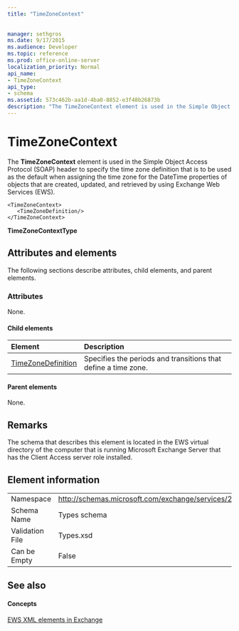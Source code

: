 ```yaml
---
title: "TimeZoneContext"
 
 
manager: sethgros
ms.date: 9/17/2015
ms.audience: Developer
ms.topic: reference
ms.prod: office-online-server
localization_priority: Normal
api_name:
- TimeZoneContext
api_type:
- schema
ms.assetid: 573c462b-aa1d-4ba0-8852-e3f48b26873b
description: "The TimeZoneContext element is used in the Simple Object Access Protocol (SOAP) header to specify the time zone definition that is to be used as the default when assigning the time zone for the DateTime properties of objects that are created, updated, and retrieved by using Exchange Web Services (EWS)."
---
```


# TimeZoneContext

The **TimeZoneContext** element is used in the Simple Object Access Protocol (SOAP) header to specify the time zone definition that is to be used as the default when assigning the time zone for the DateTime properties of objects that are created, updated, and retrieved by using Exchange Web Services (EWS). 
  
```
<TimeZoneContext>
   <TimeZoneDefinition/>
</TimeZoneContext>
```

 **TimeZoneContextType**
## Attributes and elements

The following sections describe attributes, child elements, and parent elements.
  
### Attributes

None.
  
#### Child elements

|**Element**|**Description**|
|:-----|:-----|
|[TimeZoneDefinition](timezonedefinition.md) <br/> |Specifies the periods and transitions that define a time zone.  <br/> |
   
#### Parent elements

None.
  
## Remarks

The schema that describes this element is located in the EWS virtual directory of the computer that is running Microsoft Exchange Server that has the Client Access server role installed.
  
## Element information

|||
|:-----|:-----|
|Namespace  <br/> |http://schemas.microsoft.com/exchange/services/2006/types  <br/> |
|Schema Name  <br/> |Types schema  <br/> |
|Validation File  <br/> |Types.xsd  <br/> |
|Can be Empty  <br/> |False  <br/> |
   
## See also

#### Concepts

[EWS XML elements in Exchange](ews-xml-elements-in-exchange.md)

